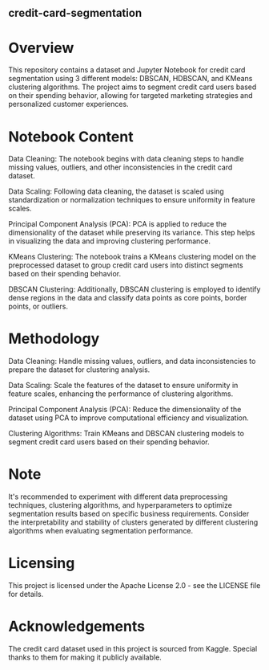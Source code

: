 ## credit-card-segmentation

# Overview
This repository contains a dataset and Jupyter Notebook for credit card segmentation using 3 different models: DBSCAN, HDBSCAN, and KMeans clustering algorithms. The project aims to segment credit card users based on their spending behavior, allowing for targeted marketing strategies and personalized customer experiences.

# Notebook Content
Data Cleaning: The notebook begins with data cleaning steps to handle missing values, outliers, and other inconsistencies in the credit card dataset.

Data Scaling: Following data cleaning, the dataset is scaled using standardization or normalization techniques to ensure uniformity in feature scales.

Principal Component Analysis (PCA): PCA is applied to reduce the dimensionality of the dataset while preserving its variance. This step helps in visualizing the data and improving clustering performance.

KMeans Clustering: The notebook trains a KMeans clustering model on the preprocessed dataset to group credit card users into distinct segments based on their spending behavior.

DBSCAN Clustering: Additionally, DBSCAN clustering is employed to identify dense regions in the data and classify data points as core points, border points, or outliers.

# Methodology
Data Cleaning: Handle missing values, outliers, and data inconsistencies to prepare the dataset for clustering analysis.

Data Scaling: Scale the features of the dataset to ensure uniformity in feature scales, enhancing the performance of clustering algorithms.

Principal Component Analysis (PCA): Reduce the dimensionality of the dataset using PCA to improve computational efficiency and visualization.

Clustering Algorithms: Train KMeans and DBSCAN clustering models to segment credit card users based on their spending behavior.

# Note
It's recommended to experiment with different data preprocessing techniques, clustering algorithms, and hyperparameters to optimize segmentation results based on specific business requirements.
Consider the interpretability and stability of clusters generated by different clustering algorithms when evaluating segmentation performance.

# Licensing
This project is licensed under the Apache License 2.0 - see the LICENSE file for details.

# Acknowledgements
The credit card dataset used in this project is sourced from Kaggle. Special thanks to them for making it publicly available.
